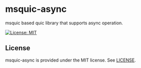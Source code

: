 # msquic-async
msquic based quic library that supports async operation.

[![License: MIT](https://img.shields.io/badge/License-MIT-blue.svg)](LICENSE)

## License

msquic-async is provided under the MIT license. See [LICENSE](LICENSE).